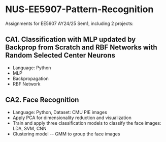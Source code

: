 # NUS-EE5907-Pattern-Recognition
Assignments for EE5907 AY24/25 Sem1, including 2 projects:
## CA1. Classification with MLP updated by Backprop from Scratch and RBF Networks with Random Selected Center Neurons
* Language: Python
* MLP
* Backpropagation
* RBF Network
  
## CA2. Face Recognition
* Language: Python, Dataset: CMU PIE images
* Apply PCA for dimensionality reduction and visualization
* Train and apply three classification models to classify the face images: LDA, SVM, CNN
* Clustering model -- GMM to group the face images

